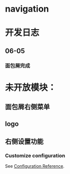 # navigation

# 开发日志
## 06-05
### 面包屑完成

# 未开放模块：
## 面包屑右侧菜单
## logo
## 右侧设置功能

### Customize configuration
See [Configuration Reference](https://cli.vuejs.org/config/).

